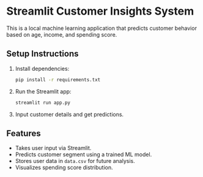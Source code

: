 # Streamlit Customer Insights System

This is a local machine learning application that predicts customer behavior based on age, income, and spending score.

## Setup Instructions

1. Install dependencies:
   ```bash
   pip install -r requirements.txt
   ```

2. Run the Streamlit app:
   ```bash
   streamlit run app.py
   ```

3. Input customer details and get predictions.

## Features

- Takes user input via Streamlit.
- Predicts customer segment using a trained ML model.
- Stores user data in `data.csv` for future analysis.
- Visualizes spending score distribution.
